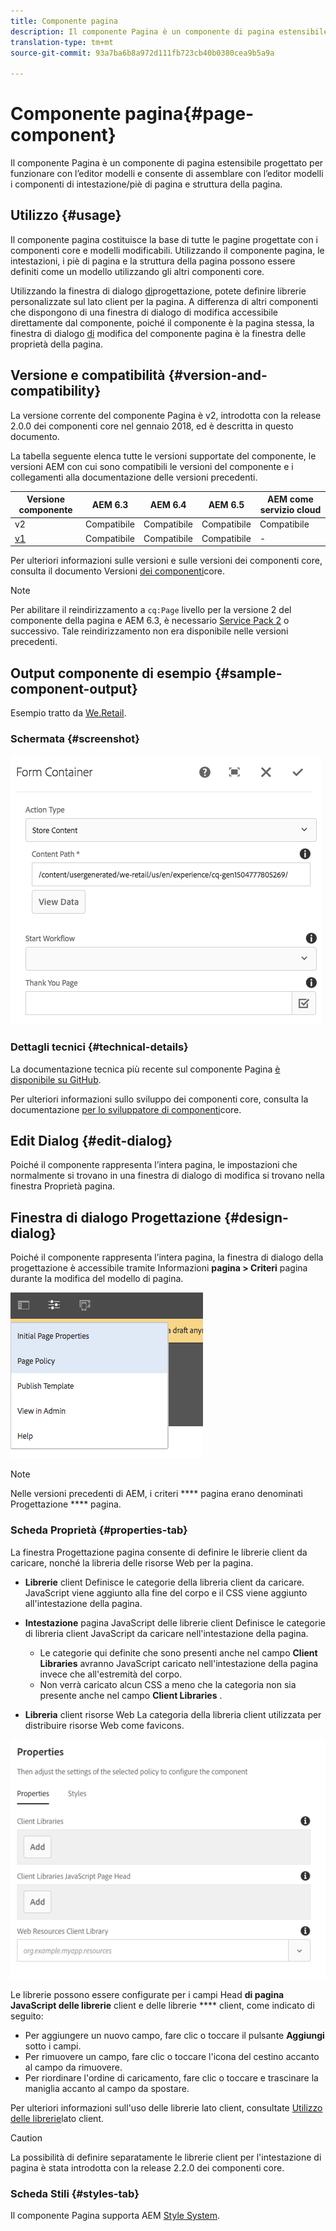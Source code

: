 ```yaml
---
title: Componente pagina
description: Il componente Pagina è un componente di pagina estensibile progettato per funzionare con l’editor modelli e consente di assemblare con l’editor modelli i componenti di intestazione/piè di pagina e struttura della pagina.
translation-type: tm+mt
source-git-commit: 93a7ba6b8a972d111fb723cb40b0380cea9b5a9a

---
```



# Componente pagina{#page-component}

Il componente Pagina è un componente di pagina estensibile progettato per funzionare con l’editor [](https://docs.adobe.com/content/help/en/experience-manager-cloud-service/sites/authoring/features/templates.html) modelli e consente di assemblare con l’editor modelli i componenti di intestazione/piè di pagina e struttura della pagina.

## Utilizzo {#usage}

Il componente pagina costituisce la base di tutte le pagine progettate con i componenti core e modelli modificabili. Utilizzando il componente pagina, le intestazioni, i piè di pagina e la struttura della pagina possono essere definiti come un modello utilizzando gli altri componenti core.

Utilizzando la finestra di dialogo [di](#design-dialog)progettazione, potete definire librerie personalizzate sul lato client per la pagina. A differenza di altri componenti che dispongono di una finestra di dialogo di modifica accessibile direttamente dal componente, poiché il componente è la pagina stessa, la finestra di dialogo [di](#edit-dialog) modifica del componente pagina è la finestra delle proprietà della pagina.

## Versione e compatibilità {#version-and-compatibility}

La versione corrente del componente Pagina è v2, introdotta con la release 2.0.0 dei componenti core nel gennaio 2018, ed è descritta in questo documento.

La tabella seguente elenca tutte le versioni supportate del componente, le versioni AEM con cui sono compatibili le versioni del componente e i collegamenti alla documentazione delle versioni precedenti.

| Versione componente | AEM 6.3 | AEM 6.4 | AEM 6.5 | AEM come servizio cloud |
|---|---|---|---|---|
| v2 | Compatibile | Compatibile | Compatibile | Compatibile |
| [v1](v1/page-v1.md) | Compatibile | Compatibile | Compatibile | - |

Per ulteriori informazioni sulle versioni e sulle versioni dei componenti core, consulta il documento Versioni [dei componenti](/help/versions.md)core.

>[!NOTE]
>
>Per abilitare il reindirizzamento a `cq:Page` livello per la versione 2 del componente della pagina e AEM 6.3, è necessario [Service Pack 2](https://helpx.adobe.com/experience-manager/6-3/release-notes/sp2-release-notes.html) o successivo. Tale reindirizzamento non era disponibile nelle versioni precedenti.

## Output componente di esempio {#sample-component-output}

Esempio tratto da [We.Retail](https://docs.adobe.com/content/help/en/experience-manager-65/developing/bestpractices/we-retail/we-retail.html).

### Schermata {#screenshot}

![](/help/assets/chlimage_1.png)

### Dettagli tecnici {#technical-details}

La documentazione tecnica più recente sul componente Pagina [è disponibile su GitHub](https://adobe.com/go/aem_cmp_tech_page_v2).

Per ulteriori informazioni sullo sviluppo dei componenti core, consulta la documentazione [per lo sviluppatore di componenti](/help/developing/overview.md)core.

## Edit Dialog {#edit-dialog}

Poiché il componente rappresenta l’intera pagina, le impostazioni che normalmente si trovano in una finestra di dialogo di modifica si trovano nella finestra Proprietà [](https://docs.adobe.com/content/help/en/experience-manager-cloud-service/sites/authoring/fundamentals/page-properties.html) pagina.

## Finestra di dialogo Progettazione {#design-dialog}

Poiché il componente rappresenta l’intera pagina, la finestra di dialogo della progettazione è accessibile tramite Informazioni **pagina > Criteri** pagina durante la modifica del modello di pagina.

![](/help/assets/screen_shot_2018-04-03at113410.png)

>[!NOTE]
>
>Nelle versioni precedenti di AEM, i criteri **** pagina erano denominati Progettazione **** pagina.

### Scheda Proprietà {#properties-tab}

La finestra Progettazione pagina consente di definire le librerie client da caricare, nonché la libreria delle risorse Web per la pagina.

* **Librerie** client Definisce le categorie della libreria client da caricare. JavaScript viene aggiunto alla fine del corpo e il CSS viene aggiunto all&#39;intestazione della pagina.
* **Intestazione** pagina JavaScript delle librerie client Definisce le categorie di libreria client JavaScript da caricare nell&#39;intestazione della pagina.
   * Le categorie qui definite che sono presenti anche nel campo **Client Libraries** avranno JavaScript caricato nell&#39;intestazione della pagina invece che all&#39;estremità del corpo.
   * Non verrà caricato alcun CSS a meno che la categoria non sia presente anche nel campo **Client Libraries** .

* **Libreria** client risorse Web La categoria della libreria client utilizzata per distribuire risorse Web come favicons.

![](/help/assets/screenshot_2018-10-19at104949.png)

Le librerie possono essere configurate per i campi Head **di pagina JavaScript delle librerie** client e delle librerie **** client, come indicato di seguito:

* Per aggiungere un nuovo campo, fare clic o toccare il pulsante **Aggiungi** sotto i campi.
* Per rimuovere un campo, fare clic o toccare l&#39;icona del cestino accanto al campo da rimuovere.
* Per riordinare l&#39;ordine di caricamento, fare clic o toccare e trascinare la maniglia accanto al campo da spostare.

Per ulteriori informazioni sull&#39;uso delle librerie lato client, consultate [Utilizzo delle librerie](https://helpx.adobe.com/experience-manager/6-5/sites/developing/using/clientlibs.html)lato client.

>[!CAUTION]
>
>La possibilità di definire separatamente le librerie client per l&#39;intestazione di pagina è stata introdotta con la release 2.2.0 dei componenti core.

### Scheda Stili {#styles-tab}

Il componente Pagina supporta AEM [Style System](/help/get-started/authoring.md#component-styling).
